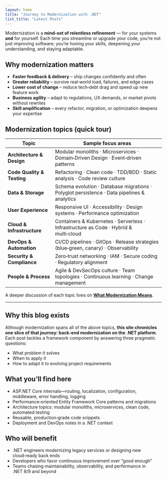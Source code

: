```yaml
---
layout: home
title: "Journey to Modernization with .NET"
list_title: "Latest Posts"
---
```


Modernization is a **mind‑set of relentless refinement** — for your systems **and** for yourself.
Each time you streamline or upgrade your code, you’re not just improving software; you’re honing your skills, deepening your understanding, and staying adaptable.

## Why modernization matters

* **Faster feedback & delivery** – ship changes confidently and often  
* **Greater reliability** – survive real‑world load, failures, and edge cases  
* **Lower cost of change** – reduce tech‑debt drag and speed up new feature work  
* **Business agility** – adapt to regulations, UX demands, or market pivots without rewrites  
* **Skill amplification** – every refactor, migration, or optimization deepens your expertise

## Modernization topics (quick tour)

| Topic                      | Sample focus areas                                                                         |
|----------------------------|--------------------------------------------------------------------------------------------|
| **Architecture & Design**  | Modular monoliths · Microservices · Domain‑Driven Design · Event‑driven patterns           |
| **Code Quality & Testing** | Refactoring · Clean code · TDD/BDD · Static analysis · Code review culture                 |
| **Data & Storage**         | Schema evolution · Database migrations · Polyglot persistence · Data pipelines & analytics |
| **User Experience**        | Responsive UI · Accessibility · Design systems · Performance optimization                  |
| **Cloud & Infrastructure** | Containers & Kubernetes · Serverless · Infrastructure as Code · Hybrid & multi‑cloud       |
| **DevOps & Automation**    | CI/CD pipelines · GitOps · Release strategies (blue‑green, canary) · Observability         |
| **Security & Compliance**  | Zero‑trust networking · IAM · Secure coding · Regulatory alignment                         |
| **People & Process**       | Agile & DevSecOps culture · Team topologies · Continuous learning · Change management      |

A deeper discussion of each topic lives on **[What Modernization Means](/modernization/)**.

---

## Why this blog exists

Although modernization spans all of the above topics, **this site chronicles one slice of that journey: back‑end modernization on the .NET platform**.
Each post tackles a framework component by answering three pragmatic questions:

* What problem it solves
* When to apply it
* How to adapt it to evolving project requirements

## What you’ll find here

* ASP.NET Core internals—routing, localization, configuration, middleware, error handling, logging  
* Performance‑oriented Entity Framework Core patterns and migrations  
* Architecture topics: modular monoliths, microservices, clean code, automated testing  
* Reusable, production‑grade code snippets  
* Deployment and DevOps notes in a .NET context  

## Who will benefit

* .NET engineers modernizing legacy services or designing new cloud‑ready back ends  
* Developers who favor continuous improvement over “good enough”  
* Teams chasing maintainability, observability, and performance in .NET 8/9 and beyond  
